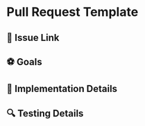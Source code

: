# Pull Request Template

## 🔗 Issue Link

<!-- What issue does this fix? If an issue doesn't exist, remove this section. -->

## ⚽️ Goals

<!-- List the high-level objectives of this pull request. -->
<!-- Include any relevant context. -->

## 🚧 Implementation Details

<!-- Explain the reasoning behind any architectural changes. -->
<!-- Highlight any new functionality. -->

## 🔍 Testing Details

<!-- Describe what tests you've added for your changes. -->